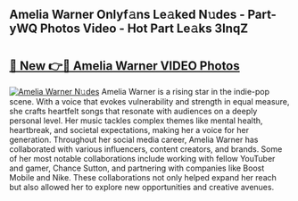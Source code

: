 ## Amelia Warner Onlyf𝚊ns Le𝚊ked N𝚞des - Part-yWQ Photos Video - Hot Part Le𝚊ks 3InqZ

# <h2><a href="http://ab74484.deff.icu/?id=Amelia+Warner">🔗 New 👉🔴 Amelia Warner VIDEO Photos</a></h2>

[![Amelia Warner N𝚞des](https://i.imgur.com/rIISA9y.gif)](http://ab74484.deff.icu/?id=Amelia+Warner)
Amelia Warner is a rising star in the indie-pop scene. With a voice that evokes vulnerability and strength in equal measure, she crafts heartfelt songs that resonate with audiences on a deeply personal level. Her music tackles complex themes like mental health, heartbreak, and societal expectations, making her a voice for her generation. Throughout her social media career, Amelia Warner has collaborated with various influencers, content creators, and brands. Some of her most notable collaborations include working with fellow YouTuber and gamer, Chance Sutton, and partnering with companies like Boost Mobile and Nike. These collaborations not only helped expand her reach but also allowed her to explore new opportunities and creative avenues.
